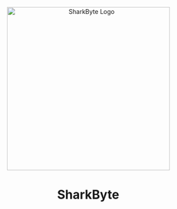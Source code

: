 <p align="center">
  <img src="https://github.com/user-attachments/assets/bc30eb8c-be13-4248-98df-c477ebaea64e" width="375" alt="SharkByte Logo">
</p>

<h1 align="center">SharkByte</h1>
